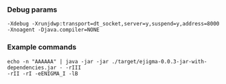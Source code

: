 ### Debug params

```shell
-Xdebug -Xrunjdwp:transport=dt_socket,server=y,suspend=y,address=8000 -Xnoagent -Djava.compiler=NONE
```  

### Example commands

```shell
echo -n "AAAAAA" | java -jar -jar ./target/ejigma-0.0.3-jar-with-dependencies.jar - -rIII
-rII -rI -eENIGMA_I -lB
```  
